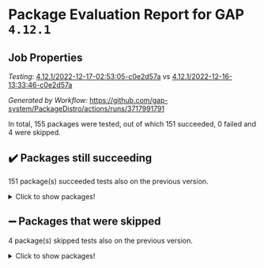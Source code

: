 # Package Evaluation Report for GAP `4.12.1`

## Job Properties

*Testing:* [4.12.1/2022-12-17-02:53:05-c0e2d57a](https://github.com/gap-system/PackageDistro/blob/data/reports/4.12.1/2022-12-17-02:53:05-c0e2d57a) vs [4.12.1/2022-12-16-13:33:46-c0e2d57a](https://github.com/gap-system/PackageDistro/blob/data/reports/4.12.1/2022-12-16-13:33:46-c0e2d57a)

*Generated by Workflow:* https://github.com/gap-system/PackageDistro/actions/runs/3717991791

In total, 155 packages were tested, out of which 151 succeeded, 0 failed and 4 were skipped.

## :heavy_check_mark: Packages still succeeding

151 package(s) succeeded tests also on the previous version.
<details><summary>Click to show packages!</summary>

- 4ti2interface 2022.09-01 [(success)](https://github.com/gap-system/PackageDistro/actions/runs/3717991791/jobs/6305970077)
- ace 5.6.1 [(success)](https://github.com/gap-system/PackageDistro/actions/runs/3717991791/jobs/6305970106)
- aclib 1.3.2 [(success)](https://github.com/gap-system/PackageDistro/actions/runs/3717991791/jobs/6305970156)
- agt 0.3 [(success)](https://github.com/gap-system/PackageDistro/actions/runs/3717991791/jobs/6305970194)
- alnuth 3.2.1 [(success)](https://github.com/gap-system/PackageDistro/actions/runs/3717991791/jobs/6305970238)
- anupq 3.2.6 [(success)](https://github.com/gap-system/PackageDistro/actions/runs/3717991791/jobs/6305970281)
- atlasrep 2.1.6 [(success)](https://github.com/gap-system/PackageDistro/actions/runs/3717991791/jobs/6305970323)
- autodoc 2022.10.20 [(success)](https://github.com/gap-system/PackageDistro/actions/runs/3717991791/jobs/6305970373)
- automata 1.15 [(success)](https://github.com/gap-system/PackageDistro/actions/runs/3717991791/jobs/6305970425)
- automgrp 1.3.2 [(success)](https://github.com/gap-system/PackageDistro/actions/runs/3717991791/jobs/6305970481)
- autpgrp 1.11 [(success)](https://github.com/gap-system/PackageDistro/actions/runs/3717991791/jobs/6305970513)
- cap 2022.12-11 [(success)](https://github.com/gap-system/PackageDistro/actions/runs/3717991791/jobs/6305970556)
- caratinterface 2.3.4 [(success)](https://github.com/gap-system/PackageDistro/actions/runs/3717991791/jobs/6305970617)
- cddinterface 2022.11.01 [(success)](https://github.com/gap-system/PackageDistro/actions/runs/3717991791/jobs/6305970670)
- circle 1.6.5 [(success)](https://github.com/gap-system/PackageDistro/actions/runs/3717991791/jobs/6305970745)
- classicpres 1.22 [(success)](https://github.com/gap-system/PackageDistro/actions/runs/3717991791/jobs/6305970814)
- cohomolo 1.6.10 [(success)](https://github.com/gap-system/PackageDistro/actions/runs/3717991791/jobs/6305970879)
- congruence 1.2.4 [(success)](https://github.com/gap-system/PackageDistro/actions/runs/3717991791/jobs/6305970936)
- corelg 1.56 [(success)](https://github.com/gap-system/PackageDistro/actions/runs/3717991791/jobs/6305971014)
- crime 1.6 [(success)](https://github.com/gap-system/PackageDistro/actions/runs/3717991791/jobs/6305971102)
- crisp 1.4.6 [(success)](https://github.com/gap-system/PackageDistro/actions/runs/3717991791/jobs/6305971173)
- crypting 0.10.4 [(success)](https://github.com/gap-system/PackageDistro/actions/runs/3717991791/jobs/6305971233)
- cryst 4.1.25 [(success)](https://github.com/gap-system/PackageDistro/actions/runs/3717991791/jobs/6305971305)
- crystcat 1.1.10 [(success)](https://github.com/gap-system/PackageDistro/actions/runs/3717991791/jobs/6305971367)
- ctbllib 1.3.4 [(success)](https://github.com/gap-system/PackageDistro/actions/runs/3717991791/jobs/6305971440)
- cubefree 1.19 [(success)](https://github.com/gap-system/PackageDistro/actions/runs/3717991791/jobs/6305971503)
- curlinterface 2.3.1 [(success)](https://github.com/gap-system/PackageDistro/actions/runs/3717991791/jobs/6305971581)
- cvec 2.7.6 [(success)](https://github.com/gap-system/PackageDistro/actions/runs/3717991791/jobs/6305971639)
- datastructures 0.3.0 [(success)](https://github.com/gap-system/PackageDistro/actions/runs/3717991791/jobs/6305971703)
- deepthought 1.0.6 [(success)](https://github.com/gap-system/PackageDistro/actions/runs/3717991791/jobs/6305971783)
- design 1.7 [(success)](https://github.com/gap-system/PackageDistro/actions/runs/3717991791/jobs/6305971845)
- difsets 2.3.1 [(success)](https://github.com/gap-system/PackageDistro/actions/runs/3717991791/jobs/6305971906)
- digraphs 1.6.1 [(success)](https://github.com/gap-system/PackageDistro/actions/runs/3717991791/jobs/6305971967)
- edim 1.3.6 [(success)](https://github.com/gap-system/PackageDistro/actions/runs/3717991791/jobs/6305972025)
- example 4.3.2 [(success)](https://github.com/gap-system/PackageDistro/actions/runs/3717991791/jobs/6305972069)
- examplesforhomalg 2022.11-01 [(success)](https://github.com/gap-system/PackageDistro/actions/runs/3717991791/jobs/6305972108)
- factint 1.6.3 [(success)](https://github.com/gap-system/PackageDistro/actions/runs/3717991791/jobs/6305972154)
- ferret 1.0.9 [(success)](https://github.com/gap-system/PackageDistro/actions/runs/3717991791/jobs/6305972196)
- fga 1.4.0 [(success)](https://github.com/gap-system/PackageDistro/actions/runs/3717991791/jobs/6305972250)
- fining 1.5.4 [(success)](https://github.com/gap-system/PackageDistro/actions/runs/3717991791/jobs/6305972294)
- float 1.0.3 [(success)](https://github.com/gap-system/PackageDistro/actions/runs/3717991791/jobs/6305972356)
- format 1.4.3 [(success)](https://github.com/gap-system/PackageDistro/actions/runs/3717991791/jobs/6305972412)
- forms 1.2.9 [(success)](https://github.com/gap-system/PackageDistro/actions/runs/3717991791/jobs/6305972456)
- fplsa 1.2.5 [(success)](https://github.com/gap-system/PackageDistro/actions/runs/3717991791/jobs/6305972516)
- fr 2.4.12 [(success)](https://github.com/gap-system/PackageDistro/actions/runs/3717991791/jobs/6305972575)
- francy 1.2.5 [(success)](https://github.com/gap-system/PackageDistro/actions/runs/3717991791/jobs/6305972634)
- fwtree 1.3 [(success)](https://github.com/gap-system/PackageDistro/actions/runs/3717991791/jobs/6305972693)
- gapdoc 1.6.6 [(success)](https://github.com/gap-system/PackageDistro/actions/runs/3717991791/jobs/6305972747)
- gauss 2022.11-01 [(success)](https://github.com/gap-system/PackageDistro/actions/runs/3717991791/jobs/6305972806)
- gaussforhomalg 2022.08-03 [(success)](https://github.com/gap-system/PackageDistro/actions/runs/3717991791/jobs/6305972871)
- gbnp 1.0.5 [(success)](https://github.com/gap-system/PackageDistro/actions/runs/3717991791/jobs/6305973017)
- generalizedmorphismsforcap 2022.12-01 [(success)](https://github.com/gap-system/PackageDistro/actions/runs/3717991791/jobs/6305973073)
- genss 1.6.8 [(success)](https://github.com/gap-system/PackageDistro/actions/runs/3717991791/jobs/6305973127)
- gradedmodules 2022.09-02 [(success)](https://github.com/gap-system/PackageDistro/actions/runs/3717991791/jobs/6305973180)
- gradedringforhomalg 2022.11-01 [(success)](https://github.com/gap-system/PackageDistro/actions/runs/3717991791/jobs/6305973251)
- grape 4.9.0 [(success)](https://github.com/gap-system/PackageDistro/actions/runs/3717991791/jobs/6305973300)
- groupoids 1.71 [(success)](https://github.com/gap-system/PackageDistro/actions/runs/3717991791/jobs/6305973346)
- grpconst 2.6.3 [(success)](https://github.com/gap-system/PackageDistro/actions/runs/3717991791/jobs/6305973390)
- guarana 0.96.3 [(success)](https://github.com/gap-system/PackageDistro/actions/runs/3717991791/jobs/6305973441)
- guava 3.17 [(success)](https://github.com/gap-system/PackageDistro/actions/runs/3717991791/jobs/6305973497)
- hap 1.47 [(success)](https://github.com/gap-system/PackageDistro/actions/runs/3717991791/jobs/6305973553)
- hapcryst 0.1.15 [(success)](https://github.com/gap-system/PackageDistro/actions/runs/3717991791/jobs/6305973594)
- hecke 1.5.3 [(success)](https://github.com/gap-system/PackageDistro/actions/runs/3717991791/jobs/6305973649)
- help 3.5 [(success)](https://github.com/gap-system/PackageDistro/actions/runs/3717991791/jobs/6305973729)
- homalg 2022.11-01 [(success)](https://github.com/gap-system/PackageDistro/actions/runs/3717991791/jobs/6305973778)
- homalgtocas 2022.11-02 [(success)](https://github.com/gap-system/PackageDistro/actions/runs/3717991791/jobs/6305973846)
- idrel 2.44 [(success)](https://github.com/gap-system/PackageDistro/actions/runs/3717991791/jobs/6305973918)
- images 1.3.1 [(success)](https://github.com/gap-system/PackageDistro/actions/runs/3717991791/jobs/6305974011)
- intpic 0.3.0 [(success)](https://github.com/gap-system/PackageDistro/actions/runs/3717991791/jobs/6305974063)
- io 4.8.0 [(success)](https://github.com/gap-system/PackageDistro/actions/runs/3717991791/jobs/6305974107)
- io_forhomalg 2022.11-01 [(success)](https://github.com/gap-system/PackageDistro/actions/runs/3717991791/jobs/6305974160)
- irredsol 1.4.4 [(success)](https://github.com/gap-system/PackageDistro/actions/runs/3717991791/jobs/6305974199)
- json 2.1.1 [(success)](https://github.com/gap-system/PackageDistro/actions/runs/3717991791/jobs/6305974244)
- jupyterkernel 1.4.1 [(success)](https://github.com/gap-system/PackageDistro/actions/runs/3717991791/jobs/6305974296)
- jupyterviz 1.5.6 [(success)](https://github.com/gap-system/PackageDistro/actions/runs/3717991791/jobs/6305974345)
- kan 1.34 [(success)](https://github.com/gap-system/PackageDistro/actions/runs/3717991791/jobs/6305974407)
- kbmag 1.5.10 [(success)](https://github.com/gap-system/PackageDistro/actions/runs/3717991791/jobs/6305974465)
- laguna 3.9.5 [(success)](https://github.com/gap-system/PackageDistro/actions/runs/3717991791/jobs/6305974522)
- liealgdb 2.2.1 [(success)](https://github.com/gap-system/PackageDistro/actions/runs/3717991791/jobs/6305974573)
- liepring 2.8 [(success)](https://github.com/gap-system/PackageDistro/actions/runs/3717991791/jobs/6305974628)
- liering 2.4.2 [(success)](https://github.com/gap-system/PackageDistro/actions/runs/3717991791/jobs/6305974681)
- linearalgebraforcap 2022.12-04 [(success)](https://github.com/gap-system/PackageDistro/actions/runs/3717991791/jobs/6305974713)
- localizeringforhomalg 2022.11-01 [(success)](https://github.com/gap-system/PackageDistro/actions/runs/3717991791/jobs/6305974756)
- loops 3.4.3 [(success)](https://github.com/gap-system/PackageDistro/actions/runs/3717991791/jobs/6305974803)
- lpres 1.0.3 [(success)](https://github.com/gap-system/PackageDistro/actions/runs/3717991791/jobs/6305974857)
- majoranaalgebras 1.5.1 [(success)](https://github.com/gap-system/PackageDistro/actions/runs/3717991791/jobs/6305974902)
- mapclass 1.4.6 [(success)](https://github.com/gap-system/PackageDistro/actions/runs/3717991791/jobs/6305974965)
- matgrp 0.70 [(success)](https://github.com/gap-system/PackageDistro/actions/runs/3717991791/jobs/6305975011)
- matricesforhomalg 2022.12-01 [(success)](https://github.com/gap-system/PackageDistro/actions/runs/3717991791/jobs/6305975058)
- modisom 2.5.3 [(success)](https://github.com/gap-system/PackageDistro/actions/runs/3717991791/jobs/6305975095)
- modulepresentationsforcap 2022.12-01 [(success)](https://github.com/gap-system/PackageDistro/actions/runs/3717991791/jobs/6305975135)
- modules 2022.11-01 [(success)](https://github.com/gap-system/PackageDistro/actions/runs/3717991791/jobs/6305975173)
- monoidalcategories 2022.12-01 [(success)](https://github.com/gap-system/PackageDistro/actions/runs/3717991791/jobs/6305975210)
- nconvex 2022.09-01 [(success)](https://github.com/gap-system/PackageDistro/actions/runs/3717991791/jobs/6305975245)
- nilmat 1.4.2 [(success)](https://github.com/gap-system/PackageDistro/actions/runs/3717991791/jobs/6305975285)
- nock 1.5 [(success)](https://github.com/gap-system/PackageDistro/actions/runs/3717991791/jobs/6305975342)
- normalizinterface 1.3.5 [(success)](https://github.com/gap-system/PackageDistro/actions/runs/3717991791/jobs/6305975380)
- nq 2.5.9 [(success)](https://github.com/gap-system/PackageDistro/actions/runs/3717991791/jobs/6305975420)
- numericalsgps 1.3.1 [(success)](https://github.com/gap-system/PackageDistro/actions/runs/3717991791/jobs/6305975466)
- openmath 11.5.2 [(success)](https://github.com/gap-system/PackageDistro/actions/runs/3717991791/jobs/6305975517)
- orb 4.9.0 [(success)](https://github.com/gap-system/PackageDistro/actions/runs/3717991791/jobs/6305975581)
- packagemanager 1.3.2 [(success)](https://github.com/gap-system/PackageDistro/actions/runs/3717991791/jobs/6305975623)
- patternclass 2.4.3 [(success)](https://github.com/gap-system/PackageDistro/actions/runs/3717991791/jobs/6305975682)
- permut 2.0.4 [(success)](https://github.com/gap-system/PackageDistro/actions/runs/3717991791/jobs/6305975749)
- polenta 1.3.10 [(success)](https://github.com/gap-system/PackageDistro/actions/runs/3717991791/jobs/6305975809)
- polymaking 0.8.6 [(success)](https://github.com/gap-system/PackageDistro/actions/runs/3717991791/jobs/6305975883)
- primgrp 3.4.3 [(success)](https://github.com/gap-system/PackageDistro/actions/runs/3717991791/jobs/6305975942)
- profiling 2.5.1 [(success)](https://github.com/gap-system/PackageDistro/actions/runs/3717991791/jobs/6305976006)
- qpa 1.34 [(success)](https://github.com/gap-system/PackageDistro/actions/runs/3717991791/jobs/6305976101)
- quagroup 1.8.3 [(success)](https://github.com/gap-system/PackageDistro/actions/runs/3717991791/jobs/6305976171)
- radiroot 2.9 [(success)](https://github.com/gap-system/PackageDistro/actions/runs/3717991791/jobs/6305976242)
- rcwa 4.7.1 [(success)](https://github.com/gap-system/PackageDistro/actions/runs/3717991791/jobs/6305976303)
- rds 1.8 [(success)](https://github.com/gap-system/PackageDistro/actions/runs/3717991791/jobs/6305976364)
- recog 1.4.2 [(success)](https://github.com/gap-system/PackageDistro/actions/runs/3717991791/jobs/6305976412)
- repndecomp 1.2.1 [(success)](https://github.com/gap-system/PackageDistro/actions/runs/3717991791/jobs/6305976478)
- repsn 3.1.0 [(success)](https://github.com/gap-system/PackageDistro/actions/runs/3717991791/jobs/6305976529)
- resclasses 4.7.3 [(success)](https://github.com/gap-system/PackageDistro/actions/runs/3717991791/jobs/6305976593)
- ringsforhomalg 2022.11-01 [(success)](https://github.com/gap-system/PackageDistro/actions/runs/3717991791/jobs/6305976648)
- sco 2022.09-01 [(success)](https://github.com/gap-system/PackageDistro/actions/runs/3717991791/jobs/6305976705)
- scscp 2.4.0 [(success)](https://github.com/gap-system/PackageDistro/actions/runs/3717991791/jobs/6305976772)
- semigroups 5.2.0 [(success)](https://github.com/gap-system/PackageDistro/actions/runs/3717991791/jobs/6305976823)
- sglppow 2.3 [(success)](https://github.com/gap-system/PackageDistro/actions/runs/3717991791/jobs/6305976886)
- sgpviz 0.999.5 [(success)](https://github.com/gap-system/PackageDistro/actions/runs/3717991791/jobs/6305976937)
- simpcomp 2.1.14 [(success)](https://github.com/gap-system/PackageDistro/actions/runs/3717991791/jobs/6305976991)
- singular 2022.09.23 [(success)](https://github.com/gap-system/PackageDistro/actions/runs/3717991791/jobs/6305977043)
- sl2reps 1.1 [(success)](https://github.com/gap-system/PackageDistro/actions/runs/3717991791/jobs/6305977112)
- sla 1.5.3 [(success)](https://github.com/gap-system/PackageDistro/actions/runs/3717991791/jobs/6305977169)
- smallgrp 1.5.1 [(success)](https://github.com/gap-system/PackageDistro/actions/runs/3717991791/jobs/6305977232)
- smallsemi 0.6.13 [(success)](https://github.com/gap-system/PackageDistro/actions/runs/3717991791/jobs/6305977294)
- sonata 2.9.6 [(success)](https://github.com/gap-system/PackageDistro/actions/runs/3717991791/jobs/6305977345)
- sophus 1.27 [(success)](https://github.com/gap-system/PackageDistro/actions/runs/3717991791/jobs/6305977398)
- spinsym 1.5.2 [(success)](https://github.com/gap-system/PackageDistro/actions/runs/3717991791/jobs/6305977452)
- standardff 0.9.4 [(success)](https://github.com/gap-system/PackageDistro/actions/runs/3717991791/jobs/6305977495)
- symbcompcc 1.3.2 [(success)](https://github.com/gap-system/PackageDistro/actions/runs/3717991791/jobs/6305977553)
- thelma 1.3 [(success)](https://github.com/gap-system/PackageDistro/actions/runs/3717991791/jobs/6305977600)
- tomlib 1.2.9 [(success)](https://github.com/gap-system/PackageDistro/actions/runs/3717991791/jobs/6305977638)
- toolsforhomalg 2022.12-01 [(success)](https://github.com/gap-system/PackageDistro/actions/runs/3717991791/jobs/6305977699)
- toric 1.9.5 [(success)](https://github.com/gap-system/PackageDistro/actions/runs/3717991791/jobs/6305977747)
- toricvarieties 2022.07.13 [(success)](https://github.com/gap-system/PackageDistro/actions/runs/3717991791/jobs/6305977789)
- transgrp 3.6.3 [(success)](https://github.com/gap-system/PackageDistro/actions/runs/3717991791/jobs/6305977845)
- ugaly 4.0.3 [(success)](https://github.com/gap-system/PackageDistro/actions/runs/3717991791/jobs/6305977898)
- unipot 1.5 [(success)](https://github.com/gap-system/PackageDistro/actions/runs/3717991791/jobs/6305977939)
- unitlib 4.1.0 [(success)](https://github.com/gap-system/PackageDistro/actions/runs/3717991791/jobs/6305977981)
- utils 0.81 [(success)](https://github.com/gap-system/PackageDistro/actions/runs/3717991791/jobs/6305978040)
- uuid 0.7 [(success)](https://github.com/gap-system/PackageDistro/actions/runs/3717991791/jobs/6305978090)
- walrus 0.9991 [(success)](https://github.com/gap-system/PackageDistro/actions/runs/3717991791/jobs/6305978140)
- wedderga 4.10.2 [(success)](https://github.com/gap-system/PackageDistro/actions/runs/3717991791/jobs/6305978178)
- xmod 2.88 [(success)](https://github.com/gap-system/PackageDistro/actions/runs/3717991791/jobs/6305978225)
- xmodalg 1.23 [(success)](https://github.com/gap-system/PackageDistro/actions/runs/3717991791/jobs/6305978273)
- yangbaxter 0.10.2 [(success)](https://github.com/gap-system/PackageDistro/actions/runs/3717991791/jobs/6305978324)
- zeromqinterface 0.14 [(success)](https://github.com/gap-system/PackageDistro/actions/runs/3717991791/jobs/6305978385)
</details>

## :heavy_minus_sign: Packages that were skipped

4 package(s) skipped tests also on the previous version.
<details><summary>Click to show packages!</summary>

- browse 1.8.19 [(skipped)](https://github.com/gap-system/PackageDistro/actions/runs/3717991791/jobs/6305852651)
- itc 1.5.1 [(skipped)](https://github.com/gap-system/PackageDistro/actions/runs/3717991791/jobs/6305852651)
- polycyclic 2.16 [(skipped)](https://github.com/gap-system/PackageDistro/actions/runs/3717991791/jobs/6305852651)
- xgap 4.31 [(skipped)](https://github.com/gap-system/PackageDistro/actions/runs/3717991791/jobs/6305852651)
</details>

